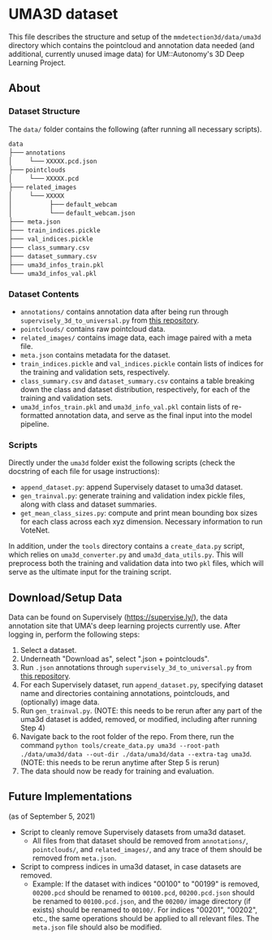 # UMA3D dataset

This file describes the structure and setup of the `mmdetection3d/data/uma3d` directory which contains the pointcloud and annotation data needed (and additional, currently unused image data) for UM::Autonomy's 3D Deep Learning Project.

## About

### Dataset Structure

The `data/` folder contains the following (after running all necessary scripts).

`data`  
├── `annotations`  
│  &nbsp;&nbsp;&nbsp;&nbsp;&nbsp; └── `XXXXX.pcd.json`  
├── `pointclouds`  
│  &nbsp;&nbsp;&nbsp;&nbsp;&nbsp;  └── `XXXXX.pcd`  
├── `related_images`  
│  &nbsp;&nbsp;&nbsp;&nbsp;&nbsp;&nbsp; └── `XXXXX`  
│  &nbsp;&nbsp;&nbsp;&nbsp;&nbsp;&nbsp;&nbsp;&nbsp;&nbsp;&nbsp;&nbsp;&nbsp;&nbsp;     ├── `default_webcam`  
│    &nbsp;&nbsp;&nbsp;&nbsp;&nbsp;&nbsp;&nbsp;&nbsp;&nbsp;&nbsp;&nbsp;&nbsp;&nbsp;&nbsp;   └── `default_webcam.json`  
├── &nbsp;`meta.json`  
├── &nbsp;`train_indices.pickle`  
├── &nbsp;`val_indices.pickle`  
├── &nbsp;`class_summary.csv`  
├── &nbsp;`dataset_summary.csv`  
├── &nbsp;`uma3d_infos_train.pkl`  
└── &nbsp;`uma3d_infos_val.pkl`  

### Dataset Contents

* `annotations/` contains annotation data after being run through `supervisely_3d_to_universal.py` from [this repository](https://github.com/EricWiener/universal-devkit).
* `pointclouds/` contains raw pointcloud data.
* `related_images/` contains image data, each image paired with a meta file.
* `meta.json` contains metadata for the dataset.
* `train_indices.pickle` and `val_indices.pickle` contain lists of indices for the training and validation sets, respectively.
* `class_summary.csv` and `dataset_summary.csv` contains a table breaking down the class and dataset distribution, respectively, for each of the training and validation sets.
* `uma3d_infos_train.pkl` and `uma3d_info_val.pkl` contain lists of re-formatted annotation data, and serve as the final input into the model pipeline.

### Scripts

Directly under the `uma3d` folder exist the following scripts (check the docstring of each file for usage instructions):

* `append_dataset.py`: append Supervisely dataset to uma3d dataset.
* `gen_trainval.py`: generate training and validation index pickle files, along with class and dataset summaries.
* `get_mean_class_sizes.py`: compute and print mean bounding box sizes for each class across each xyz dimension. Necessary information to run VoteNet.

In addition, under the `tools` directory contains a `create_data.py` script, which relies on `uma3d_converter.py` and `uma3d_data_utils.py`. This will preprocess both the training and validation data into two `pkl` files, which will serve as the ultimate input for the training script.

## Download/Setup Data

Data can be found on Supervisely (https://supervise.ly/), the data annotation site that UMA's deep learning projects currently use. After logging in, perform the following steps:
1. Select a dataset.
2. Underneath "Download as", select ".json + pointclouds".
3. Run `.json` annotations through `supervisely_3d_to_universal.py` from [this repository](https://github.com/EricWiener/universal-devkit).
4. For each Supervisely dataset, run `append_dataset.py`, specifying dataset name and directories containing annotations, pointclouds, and (optionally) image data.
5. Run `gen_trainval.py`. (NOTE: this needs to be rerun after any part of the uma3d dataset is added, removed, or modified, including after running Step 4)
6. Navigate back to the root folder of the repo. From there, run the command `python tools/create_data.py uma3d --root-path ./data/uma3d/data --out-dir ./data/uma3d/data --extra-tag uma3d`. (NOTE: this needs to be rerun anytime after Step 5 is rerun)
7. The data should now be ready for training and evaluation.

## Future Implementations
(as of September 5, 2021)
* Script to cleanly remove Supervisely datasets from uma3d dataset.
    * All files from that dataset should be removed from `annotations/`, `pointclouds/`, and `related_images/`, and any trace of them should be removed from `meta.json`.
* Script to compress indices in uma3d dataset, in case datasets are removed.  
    * Example: If the dataset with indices "00100" to "00199" is removed, `00200.pcd` should be renamed to `00100.pcd`, `00200.pcd.json` should be renamed to `00100.pcd.json`, and the `00200/` image directory (if exists) should be renamed to `00100/`. For indices "00201", "00202", etc., the same operations should be applied to all relevant files. The `meta.json` file should also be modified.